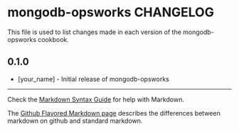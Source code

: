 mongodb-opsworks CHANGELOG
==========================

This file is used to list changes made in each version of the mongodb-opsworks cookbook.

0.1.0
-----
- [your_name] - Initial release of mongodb-opsworks

- - -
Check the [Markdown Syntax Guide](http://daringfireball.net/projects/markdown/syntax) for help with Markdown.

The [Github Flavored Markdown page](http://github.github.com/github-flavored-markdown/) describes the differences between markdown on github and standard markdown.
